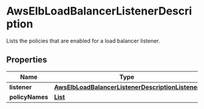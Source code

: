 

# AwsElbLoadBalancerListenerDescription

Lists the policies that are enabled for a load balancer listener.

## Properties

| Name | Type | Description | Notes |
|------------ | ------------- | ------------- | -------------|
|**listener** | [**AwsElbLoadBalancerListenerDescriptionListener**](AwsElbLoadBalancerListenerDescriptionListener.md) |  |  [optional] |
|**policyNames** | [**List**](List.md) |  |  [optional] |



